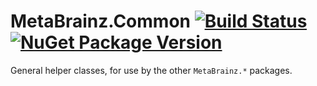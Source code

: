 # MetaBrainz.Common [![Build Status][CI-S]][CI-L] [![NuGet Package Version][NuGet-S]][NuGet-L]

General helper classes, for use by the other `MetaBrainz.*` packages.

[CI-S]: https://github.com/Zastai/MetaBrainz.Common/actions/workflows/build.yml/badge.svg
[CI-L]: https://github.com/Zastai/MetaBrainz.Common/actions/workflows/build.yml

[NuGet-S]: https://img.shields.io/nuget/v/MetaBrainz.Common
[NuGet-L]: https://www.nuget.org/packages/MetaBrainz.Common

